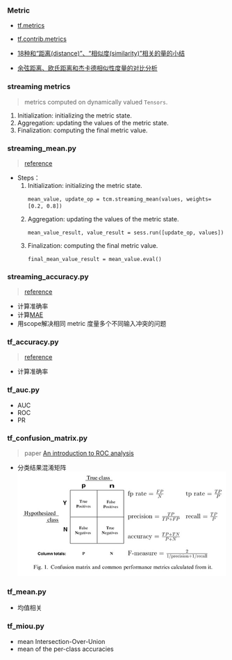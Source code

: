 ### Metric

* [tf.metrics](https://www.tensorflow.org/api_docs/python/tf/metrics)  

* [tf.contrib.metrics](https://www.tensorflow.org/api_guides/python/contrib.metrics) 

* [18种和“距离(distance)”、“相似度(similarity)”相关的量的小结](http://blog.csdn.net/solomonlangrui/article/details/47454805)

* [余弦距离、欧氏距离和杰卡德相似性度量的对比分析](https://www.cnblogs.com/chaosimple/archive/2013/06/28/3160839.html)


### streaming metrics
> metrics computed on dynamically valued `Tensors`.
1. Initialization: initializing the metric state.
2. Aggregation: updating the values of the metric state.
3. Finalization: computing the final metric value.


### streaming_mean.py
> [reference](https://www.tensorflow.org/api_guides/python/contrib.metrics)
* Steps：
    1. Initialization: initializing the metric state.
        ```
        mean_value, update_op = tcm.streaming_mean(values, weights=[0.2, 0.8])
        ```
    2. Aggregation: updating the values of the metric state.
        ```
        mean_value_result, value_result = sess.run([update_op, values])
        ```
    3. Finalization: computing the final metric value.
        ```
        final_mean_value_result = mean_value.eval()
        ```

### streaming_accuracy.py
> [reference](https://www.tensorflow.org/api_guides/python/contrib.metrics)
 * 计算准确率
 * 计算[MAE](https://en.wikipedia.org/wiki/Mean_absolute_error)
 * 用scope解决相同 metric 度量多个不同输入冲突的问题


### tf_accuracy.py
> [reference](https://www.tensorflow.org/api_docs/python/tf/metrics)
 * 计算准确率


### tf_auc.py
 * AUC
 * ROC
 * PR
 

### tf_confusion_matrix.py
> paper [An introduction to ROC analysis](An%20introduction%20to%20ROC%20analysis.pdf)
 * 分类结果混淆矩阵
 ![分类结果混淆矩阵](confusion_matrix.jpg)

### tf_mean.py
 * 均值相关
 
 
### tf_miou.py
 * mean Intersection-Over-Union
 * mean of the per-class accuracies

